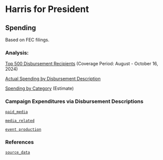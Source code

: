 # Harris for President

## Spending 
Based on FEC filings.


### Analysis:

[Top 500 Disbursement Recipients](https://github.com/gaiaus/2024-us-presidential-general-election/blob/main/harris/spending/top_500_recipients.MD) (Coverage Period: August - October 16, 2024)

[Actual Spending by Disbursement Description](https://github.com/gaiaus/2024-us-presidential-general-election/blob/main/harris/spending/by_disbursement_description.MD)

[Spending by Category](https://github.com/gaiaus/2024-us-presidential-general-election/blob/main/harris/spending/by_spending_category.MD) (Estimate)

### Campaign Expenditures via Disbursement Descriptions

[`paid_media`](https://github.com/gaiaus/2024-us-presidential-general-election/blob/main/harris/spending/by_spending_category.MD)

[`media_related`](https://github.com/gaiaus/2024-us-presidential-general-election/blob/main/harris%2Fspending%2Fmedia_related%2FREADME.md)

[`event production`](https://github.com/gaiaus/2024-us-presidential-general-election/tree/main/harris/spending/event_production)

### References

[`source_data`](https://github.com/gaiaus/2024-us-presidential-general-election/tree/main/harris/spending/source_data)
